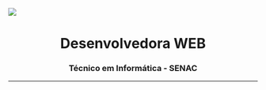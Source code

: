 ![](grafico-de-layout-de-conteudo-de-design-de-site.jpg)
<h1 align="center">Desenvolvedora WEB</h1>
<h3 align="center">Técnico em Informática - SENAC</h3>
<hr>

